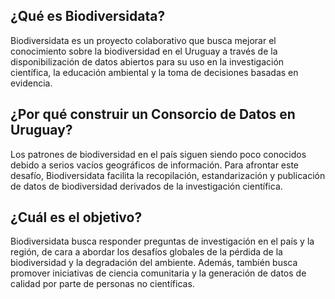 ## ¿Qué es Biodiversidata?
Biodiversidata es un proyecto colaborativo que busca mejorar el conocimiento sobre la biodiversidad en el Uruguay a través de la disponibilización de datos abiertos para su uso en la investigación científica, la educación ambiental y la toma de decisiones basadas en evidencia.

## ¿Por qué construir un Consorcio de Datos en Uruguay?
Los patrones de biodiversidad en el país siguen siendo poco conocidos debido a serios vacíos geográficos de información. Para afrontar este desafío, Biodiversidata facilita la recopilación, estandarización y publicación de datos de biodiversidad derivados de la investigación científica.

## ¿Cuál es el objetivo?
Biodiversidata busca responder preguntas de investigación en el país y la región, de cara a abordar los desafíos globales de la pérdida de la biodiversidad y la degradación del ambiente. Además, también busca promover iniciativas de ciencia comunitaria y la generación de datos de calidad por parte de personas no científicas.
